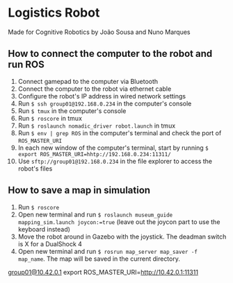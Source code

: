 # Logistics Robot
Made for Cognitive Robotics by João Sousa and Nuno Marques

## How to connect the computer to the robot and run ROS
1. Connect gamepad to the computer via Bluetooth
2. Connect the computer to the robot via ethernet cable
3. Configure the robot's IP address in wired network settings
4. Run `$ ssh group01@192.168.0.234` in the computer's console
5. Run `$ tmux` in the computer's console
6. Run `$ roscore` in tmux
7. Run `$ roslaunch nomadic_driver robot.launch` in tmux
8. Run `$ env | grep ROS` in the computer's terminal and check the port of `ROS_MASTER_URI`
9. In each new window of the computer's terminal, start by running `$ export ROS_MASTER_URI=hhtp://192.168.0.234:11311/`
10. Use `sftp://group01@192.168.0.234` in the file explorer to access the robot's files

## How to save a map in simulation
1. Run `$ roscore`
2. Open new terminal and run `$ roslaunch museum_guide mapping_sim.launch joycon:=true` (leave out the joycon part to use the keyboard instead)
3. Move the robot around in Gazebo with the joystick. The deadman switch is X for a DualShock 4
4. Open new terminal and run `$ rosrun map_server map_saver -f map_name`. The map will be saved in the current directory.


group01@10.42.0.1
export ROS_MASTER_URI=http://10.42.0.1:11311

